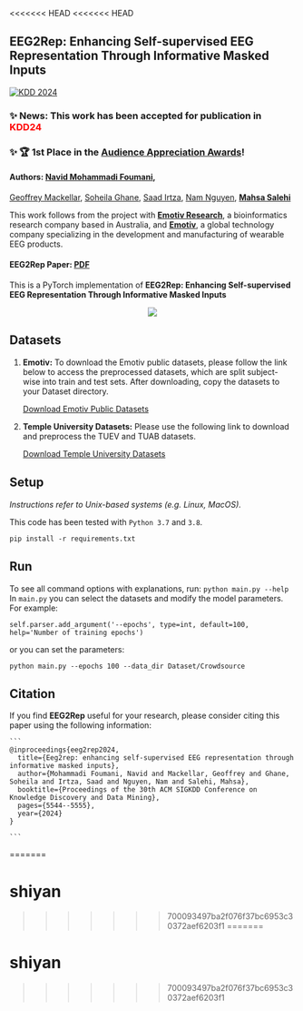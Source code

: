 <<<<<<< HEAD
<<<<<<< HEAD
## EEG2Rep: Enhancing Self-supervised EEG Representation Through Informative Masked Inputs
[![KDD 2024](https://img.shields.io/badge/KDD-2024-ff69b4.svg)](https://kdd2024.kdd.org/)
### ✨ **News:** This work has been accepted for publication in <span style="color:red;">**KDD24**</span>
### ✨ 🏆 1st Place in the [Audience Appreciation Awards](https://kdd2024.kdd.org/awards/)!

#### Authors: [Navid Mohammadi Foumani](https://scholar.google.com.au/citations?user=Ax62P1MAAAAJ&hl=en), 
[Geoffrey Mackellar](https://www.linkedin.com/in/geoffmackellar/?originalSubdomain=au), 
[Soheila Ghane](https://www.linkedin.com/in/soheila-ghane/?originalSubdomain=au), 
[Saad Irtza](),
[Nam Nguyen](),
[**Mahsa Salehi**](https://research.monash.edu/en/persons/mahsa-salehi)

This work follows from the project with [**Emotiv Research**](https://www.emotiv.com/neuroscience-research-education-solutions/), a bioinformatics research company based in Australia, and [**Emotiv**](https://www.emotiv.com/), 
a global technology company specializing in the development and manufacturing of wearable EEG products.

#### EEG2Rep Paper: [PDF](https://dl.acm.org/doi/pdf/10.1145/3637528.3671600)

This is a PyTorch implementation of **EEG2Rep: Enhancing Self-supervised EEG Representation Through Informative Masked Inputs**
<p align="center">
    <img src="Fig/EEG2Rep.png">
</p> 

## Datasets 

1. **Emotiv:**
   To download the Emotiv public datasets, please follow the link below to access the preprocessed datasets, which are split subject-wise into train and test sets. After downloading, copy the datasets to your Dataset directory.

   [Download Emotiv Public Datasets](https://drive.google.com/drive/folders/1KQyST6VJffWWD8r60AjscBy6MHLnT184?usp=sharing)

2. **Temple University Datasets:**
   Please use the following link to download and preprocess the TUEV and TUAB datasets.

   [Download Temple University Datasets](https://github.com/ycq091044/BIOT/tree/main/datasets)

## Setup

_Instructions refer to Unix-based systems (e.g. Linux, MacOS)._

This code has been tested with `Python 3.7` and `3.8`.

`pip install -r requirements.txt`

## Run

To see all command options with explanations, run: `python main.py --help`
In `main.py` you can select the datasets and modify the model parameters.
For example:

`self.parser.add_argument('--epochs', type=int, default=100, help='Number of training epochs')`

or you can set the parameters:

`python main.py --epochs 100 --data_dir Dataset/Crowdsource`

## Citation
If you find **EEG2Rep** useful for your research, please consider citing this paper using the following information:

````
```
@inproceedings{eeg2rep2024,
  title={Eeg2rep: enhancing self-supervised EEG representation through informative masked inputs},
  author={Mohammadi Foumani, Navid and Mackellar, Geoffrey and Ghane, Soheila and Irtza, Saad and Nguyen, Nam and Salehi, Mahsa},
  booktitle={Proceedings of the 30th ACM SIGKDD Conference on Knowledge Discovery and Data Mining},
  pages={5544--5555},
  year={2024}
}

```
````
=======
# shiyan
>>>>>>> 700093497ba2f076f37bc6953c30372aef6203f1
=======
# shiyan
>>>>>>> 700093497ba2f076f37bc6953c30372aef6203f1
